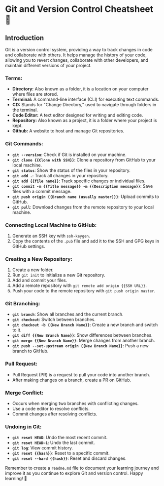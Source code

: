 # Git and Version Control Cheatsheet 📜

## Introduction

Git is a version control system, providing a way to track changes in code and collaborate with others. It helps manage the history of your code, allowing you to revert changes, collaborate with other developers, and maintain different versions of your project.

### Terms:

- **Directory:** Also known as a folder, it is a location on your computer where files are stored.
- **Terminal:** A command-line interface (CLI) for executing text commands.
- **CD:** Stands for "Change Directory," used to navigate through folders in the terminal.
- **Code Editor:** A text editor designed for writing and editing code.
- **Repository:** Also known as a project, it is a folder where your project is kept.
- **Github:** A website to host and manage Git repositories.

### Git Commands:

- **`git --version`**: Check if Git is installed on your machine.
- **`git clone {{Clone with SSH}}`**: Clone a repository from GitHub to your local machine.
- **`git status`**: Show the status of the files in your repository.
- **`git add .`**: Track all changes in your repository.
- **`git add {{file name}}`**: Track specific changes or individual files.
- **`git commit -m {{Title message}} -m {{Description message}}`**: Save files with a commit message.
- **`git push origin {{Branch name (usually master)}}`**: Upload commits to GitHub.
- **`git pull`**: Download changes from the remote repository to your local machine.

### Connecting Local Machine to GitHub:

1. Generate an SSH key with `ssh-keygen`.
2. Copy the contents of the `.pub` file and add it to the SSH and GPG keys in GitHub settings.

### Creating a New Repository:

1. Create a new folder.
2. Run `git init` to initialize a new Git repository.
3. Add and commit your files.
4. Add a remote repository with `git remote add origin {{SSH URL}}`.
5. Push your code to the remote repository with `git push origin master`.

### Git Branching:

- **`git branch`**: Show all branches and the current branch.
- **`git checkout`**: Switch between branches.
- **`git checkout -b {{New Branch Name}}`**: Create a new branch and switch to it.
- **`git diff {{New Branch Name}}`**: Show differences between branches.
- **`git merge {{New Branch Name}}`**: Merge changes from another branch.
- **`git push --set-upstream origin {{New Branch Name}}`**: Push a new branch to GitHub.

### Pull Request:

- Pull Request (PR) is a request to pull your code into another branch.
- After making changes on a branch, create a PR on GitHub.

### Merge Conflict:

- Occurs when merging two branches with conflicting changes.
- Use a code editor to resolve conflicts.
- Commit changes after resolving conflicts.

### Undoing in Git:

- **`git reset HEAD`**: Undo the most recent commit.
- **`git reset HEAD~1`**: Undo the last commit.
- **`git log`**: View commit history.
- **`git reset {{hash}}`**: Reset to a specific commit.
- **`git reset --hard {{hash}}`**: Reset and discard changes.

Remember to create a `readme.md` file to document your learning journey and improve it as you continue to explore Git and version control. Happy learning! 🚀
